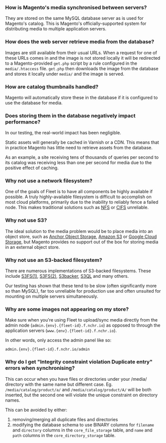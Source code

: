 ### How is Magento's media synchronised between servers?
They are stored on the same MySQL database server as is used for Magento's
catalog. This is Magento's officially-supported system for distributing media to
multiple application servers.



### How does the web server retrieve media from the database?
Images are still available from their usual URLs. When a request for one of
these URLs comes in and the image is not stored locally it will be redirected
to a Magento-provided `get.php` script by a rule configured in the `media/.htaccess` file.
`get.php` then downloads the image from the database and stores it locally under `media/`
and the image is served.


### How are catalog thumbnails handled?
Magento will automatically store these in the database if it is configured to
use the database for media.


### Does storing them in the database negatively impact performance?
In our testing, the real-world impact has been negligible.

Static assets will generally be cached in Varnish or a CDN. This means that in
practice Magento has little need to retrieve assets from the database.

As an example, a site receiving tens of thousands of queries per second to its
catalog was receiving less than one per second for media due to the positive
effect of caching.


### Why not use a network filesystem?
One of the goals of Fleet is to have all components be highly available if
possible. A truly highly-available filesystem is difficult to accomplish on most
cloud platforms, primarily due to the inability to reliably fence a failed node.
This makes traditional solutions such as [NFS](
http://en.wikipedia.org/wiki/Network_File_System) or [CIFS](
http://en.wikipedia.org/wiki/Server_Message_Block) unreliable.


### Why not use S3?
The ideal solution to the media problem would be to place media into an object
store, such as [Anchor Object Storage](
http://www.anchor.com.au/other-services/cloud-storage/), [Amazon S3](
http://aws.amazon.com/s3/) or [Google Cloud Storage](
https://cloud.google.com/storage/), but Magento provides no support out of the
box for storing media in an external object store.

### Why not use an S3-backed filesystem?
There are numerous implementations of S3-backed filesystems. These include
[S3FS(1)](https://code.google.com/p/s3fs/), [S3FS(2)](
https://fedorahosted.org/s3fs/), [S3backer](
http://code.google.com/p/s3backer), [S3QL](
https://bitbucket.org/nikratio/s3ql/overview) and many others.

Our testing has shown that these tend to be slow (often significantly more so
than MySQL), far too unreliable for production use and often unsuited for
mounting on multiple servers simultaneously.

### Why are some images not appearing on my store?
Make sure when you're using Fleet to upload/sync media directly from the admin
node (`admin.{env}.{fleet-id}.f.nchr.io`) as opposed to through the application
servers (`www.{env}.{fleet-id}.f.nchr.io`).

In other words, only access the admin panel like so:

`admin.{env}.{fleet-id}.f.nchr.io/admin`

### Why do I get "Integrity constraint violation Duplicate entry" errors when synchronising?
This can occur when you have files or directories under your /media/ directory with the same
name but different case. Eg. `/media/catalog/product/a/` and `/media/catalog/product/A/` will
be both inserted, but the second one will violate the unique constraint on
directory names.

This can be avoided by either:

  1. removing/merging all duplicate files and directories
  1. modifying the database schema to use BINARY columns for `filename` and `directory` columns in the `core_file_storage` table, and `name` and `path` columns in the `core_directory_storage` table.
